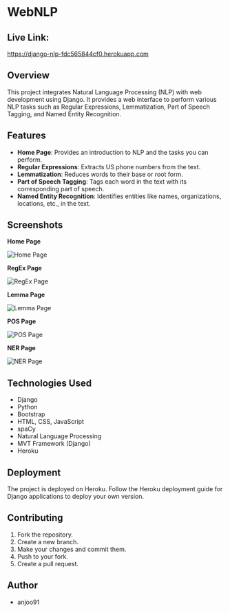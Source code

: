 # WebNLP
## Live Link: 
https://django-nlp-fdc565844cf0.herokuapp.com

## Overview

This project integrates Natural Language Processing (NLP) with web development using Django. It provides a web interface to perform various NLP tasks such as Regular Expressions, Lemmatization, Part of Speech Tagging, and Named Entity Recognition.

## Features

- **Home Page**: Provides an introduction to NLP and the tasks you can perform.
- **Regular Expressions**: Extracts US phone numbers from the text.
- **Lemmatization**: Reduces words to their base or root form.
- **Part of Speech Tagging**: Tags each word in the text with its corresponding part of speech.
- **Named Entity Recognition**: Identifies entities like names, organizations, locations, etc., in the text.

## Screenshots

**Home Page**

![Home Page](https://i.ibb.co/HxLV8Dj/home.png)


**RegEx Page**

![RegEx Page](https://i.ibb.co/PgByQSg/regex.png)


**Lemma Page**

![Lemma Page](https://i.ibb.co/pj0W2x9/lemma.png)


**POS Page**

![POS Page](https://i.ibb.co/q9cCmFr/pos.png)


**NER Page**

![NER Page](https://i.ibb.co/3vnKz4x/ner.png)


## Technologies Used

- Django
- Python
- Bootstrap
- HTML, CSS, JavaScript
- spaCy
- Natural Language Processing
- MVT Framework (Django)
- Heroku

## Deployment

The project is deployed on Heroku. Follow the Heroku deployment guide for Django applications to deploy your own version.

## Contributing

1. Fork the repository.
2. Create a new branch.
3. Make your changes and commit them.
4. Push to your fork.
5. Create a pull request.


## Author

- anjoo91